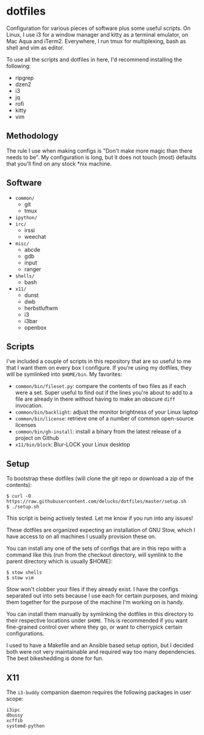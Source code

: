 dotfiles
========

Configuration for various pieces of software plus some useful scripts. On Linux, I use i3 for a window manager and kitty as a terminal emulator, on Mac Aqua and iTerm2. Everywhere, I run tmux for multiplexing, bash as shell and vim as editor.

To use all the scripts and dotfiles in here, I'd recommend installing the following:

- ripgrep
- dzen2
- i3
- jq
- rofi
- kitty
- vim

Methodology
-----------

The rule I use when making configs is "Don't make more magic than there needs to be". My configuration is long, but it does not touch (most) defaults that you'll find on any stock \*nix machine.

Software
--------

- `common/`
  - git
  - tmux
- `ipython/`
- `irc/`
  - irssi
  - weechat
- `misc/`
  - abcde
  - gdb
  - input
  - ranger
- `shells/`
  - bash
- `x11/`
  - dunst
  - dwb
  - herbstluftwm
  - i3
  - i3bar
  - openbox

Scripts
-------

I've included a couple of scripts in this repository that are so useful to me that I want them on every box I configure. If you're using my dotfiles, they will be symlinked into `$HOME/bin`. My favorites:

- `common/bin/fileset.py`: compare the contents of two files as if each were a set. Super useful to find out if the lines you're about to add to a file are already in there without having to make an obscure `diff` invocation.
- `common/bin/backlight`: adjust the monitor brightness of your Linux laptop
- `common/bin/license`: retrieve one of a number of common open-source licenses
- `common/bin/gh-install`: install a binary from the latest release of a project on Github
- `x11/bin/block`: Blur-LOCK your Linux desktop

Setup
-----

To bootstrap these dotfiles (will clone the git repo or download a zip of the contents):

```
$ curl -O https://raw.githubusercontent.com/delucks/dotfiles/master/setup.sh
$ ./setup.sh
```

This script is being actively tested. Let me know if you run into any issues!

These dotfiles are organized expecting an installation of GNU Stow, which I have access to on all machines I usually provision these on.

You can install any one of the sets of configs that are in this repo with a command like this (run from the checkout directory, will symlink to the parent directory which is usually $HOME):

```
$ stow shells
$ stow vim
```

Stow won't clobber your files if they already exist. I have the configs separated out into sets because I use each for certain purposes, and mixing them together for the purpose of the machine I'm working on is handy.

You can install them manually by symlinking the dotfiles in this directory to their respective locations under `$HOME`. This is recommended if you want fine-grained control over where they go, or want to cherrypick certain configurations.

I used to have a Makefile and an Ansible based setup option, but I decided both were not very maintainable and required way too many dependencies. The best bikeshedding is done for fun.

X11
---

The `i3-buddy` companion daemon requires the following packages in user scope:

```
i3ipc
dbussy
xcffib
systemd-python
```
